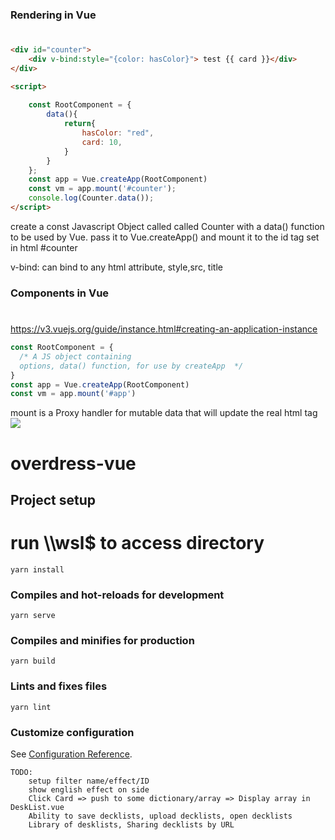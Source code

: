 
<h3>Rendering in Vue</h3>

#

```html
<div id="counter">
    <div v-bind:style="{color: hasColor}"> test {{ card }}</div> 
</div>

<script>
    
    const RootComponent = { 
        data(){
            return{
                hasColor: "red",
                card: 10, 
            }
        }
    };
    const app = Vue.createApp(RootComponent)
    const vm = app.mount('#counter');
    console.log(Counter.data());
</script>
``` 
<p>create a const Javascript Object called called Counter with a data() function to be used by Vue. pass it to Vue.createApp() and mount it to the id tag set in html #counter</p>
<p>v-bind: can bind to any html attribute, style,src, title</p>

<h3>Components in Vue</h3>

#
https://v3.vuejs.org/guide/instance.html#creating-an-application-instance

````js
const RootComponent = {
  /* A JS object containing 
  options, data() function, for use by createApp  */
}
const app = Vue.createApp(RootComponent)
const vm = app.mount('#app')
````
mount is a Proxy handler for mutable data that will update the real html tag
<img src="https://i.imgur.com/vPGwOum.png">

# overdress-vue
## Project setup
# run \\\wsl$ to access directory
```
yarn install
```
### Compiles and hot-reloads for development
```
yarn serve
```
### Compiles and minifies for production
```
yarn build
```
### Lints and fixes files
```
yarn lint
```
### Customize configuration
See [Configuration Reference](https://cli.vuejs.org/config/).

```
TODO: 
    setup filter name/effect/ID
    show english effect on side
    Click Card => push to some dictionary/array => Display array in DeskList.vue
    Ability to save decklists, upload decklists, open decklists
    Library of desklists, Sharing decklists by URL
    
```
